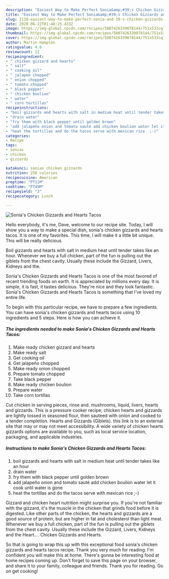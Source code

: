 ```yaml
---
description: "Easiest Way to Make Perfect Sonia&amp;#39;s Chicken Gizzards and Hearts Tacos"
title: "Easiest Way to Make Perfect Sonia&amp;#39;s Chicken Gizzards and Hearts Tacos"
slug: 2110-easiest-way-to-make-perfect-sonia-and-39-s-chicken-gizzards-and-hearts-tacos
date: 2020-06-22T01:48:25.433Z
image: https://img-global.cpcdn.com/recipes/5807426339078144/751x532cq70/sonias-chicken-gizzards-and-hearts-tacos-recipe-main-photo.jpg
thumbnail: https://img-global.cpcdn.com/recipes/5807426339078144/751x532cq70/sonias-chicken-gizzards-and-hearts-tacos-recipe-main-photo.jpg
cover: https://img-global.cpcdn.com/recipes/5807426339078144/751x532cq70/sonias-chicken-gizzards-and-hearts-tacos-recipe-main-photo.jpg
author: Martin Hampton
ratingvalue: 4.6
reviewcount: 12
recipeingredient:
- " chicken gizzard and hearts"
- " salt"
- " cooking oil"
- " jalapeo chopped"
- " onion chopped"
- " tomato chopped"
- " black pepper"
- " chicken boulion"
- " water"
- " corn tortillas"
recipeinstructions:
- "boil gizzards and hearts with salt in medium heat until tender takes like an hour"
- "drain water"
- "fry them with black pepper until golden brown"
- "add jalapeño onion and tomato sauté add chicken boulion water let it cook until water is gone"
- "heat the tortillas and do the tacos serve with mexican rice  ;-)"
categories:
- Recipe
tags:
- sonias
- chicken
- gizzards

katakunci: sonias chicken gizzards 
nutrition: 258 calories
recipecuisine: American
preptime: "PT11M"
cooktime: "PT49M"
recipeyield: "3"
recipecategory: Lunch

---
```



![Sonia&#39;s Chicken Gizzards and Hearts Tacos](https://img-global.cpcdn.com/recipes/5807426339078144/751x532cq70/sonias-chicken-gizzards-and-hearts-tacos-recipe-main-photo.jpg)

Hello everybody, it's me, Dave, welcome to our recipe site. Today, I will show you a way to make a special dish, sonia&#39;s chicken gizzards and hearts tacos. It is one of my favorites. This time, I will make it a little bit unique. This will be really delicious.

Boil gizzards and hearts with salt in medium heat until tender takes like an hour. Whenever we buy a full chicken, part of the fun is pulling out the giblets from the chest cavity. Usually these include the Gizzard, Livers, Kidneys and the.

Sonia&#39;s Chicken Gizzards and Hearts Tacos is one of the most favored of recent trending foods on earth. It is appreciated by millions every day. It is simple, it is fast, it tastes delicious. They're nice and they look fantastic. Sonia&#39;s Chicken Gizzards and Hearts Tacos is something that I've loved my entire life.


To begin with this particular recipe, we have to prepare a few ingredients. You can have sonia&#39;s chicken gizzards and hearts tacos using 10 ingredients and 5 steps. Here is how you can achieve it.

<!--inarticleads1-->

##### The ingredients needed to make Sonia&#39;s Chicken Gizzards and Hearts Tacos:

1. Make ready  chicken gizzard and hearts
1. Make ready  salt
1. Get  cooking oil
1. Get  jalapeño chopped
1. Make ready  onion chopped
1. Prepare  tomato chopped
1. Take  black pepper
1. Make ready  chicken boulion
1. Prepare  water
1. Take  corn tortillas


Cut chicken in serving pieces, rinse and. mushrooms, liquid, livers, hearts and gizzards. This is a pressure cooker recipe; chicken hearts and gizzards are lightly tossed in seasoned flour, then sauteed with onion and cooked to a tender completion. Hearts and Gizzards (Giblets). this link is to an external site that may or may not meet accessibility. A wide variety of chicken hearts gizzards options are available to you, such as local service location, packaging, and applicable industries. 

<!--inarticleads2-->

##### Instructions to make Sonia&#39;s Chicken Gizzards and Hearts Tacos:

1. boil gizzards and hearts with salt in medium heat until tender takes like an hour
1. drain water
1. fry them with black pepper until golden brown
1. add jalapeño onion and tomato sauté add chicken boulion water let it cook until water is gone
1. heat the tortillas and do the tacos serve with mexican rice  ;-)


Gizzard and chicken heart nutrition might surprise you. If you&#39;re not familiar with the gizzard, it&#39;s the muscle in the chicken that grinds food before it is digested. Like other parts of the chicken, the hearts and gizzards are a good source of protein, but are higher in fat and cholesterol than light meat. Whenever we buy a full chicken, part of the fun is pulling out the giblets from the chest cavity. Usually these include the Gizzard, Livers, Kidneys and the Heart.… Chicken Gizzards and Hearts. 

So that is going to wrap this up with this exceptional food sonia&#39;s chicken gizzards and hearts tacos recipe. Thank you very much for reading. I'm confident you will make this at home. There's gonna be interesting food at home recipes coming up. Don't forget to save this page on your browser, and share it to your family, colleague and friends. Thank you for reading. Go on get cooking!
